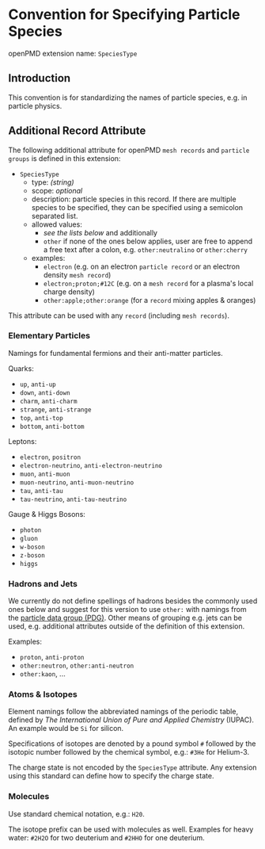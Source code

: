Convention for Specifying Particle Species 
==========================================

openPMD extension name: `SpeciesType`


Introduction
------------

This convention is for standardizing the names of particle species, e.g. in
particle physics.


Additional Record Attribute
---------------------------

The following additional attribute for openPMD `mesh records` and
`particle groups` is defined in this extension:

- `SpeciesType`
  - type: *(string)*
  - scope: *optional*
  - description: particle species in this record. If there are multiple
                 species to be specified, they can be specified using a
                 semicolon separated list.
  - allowed values:
    - *see the lists below* and additionally
    - `other` if none of the ones below applies, user are free to append a
      free text after a colon, e.g. `other:neutralino` or `other:cherry`
  - examples:
    - `electron` (e.g. on an electron `particle record` or an electron
                  density `mesh record`)
    - `electron;proton;#12C` (e.g. on a `mesh record` for a plasma's
                              local charge density)
    - `other:apple;other:orange` (for a `record` mixing apples & oranges)

This attribute can be used with any `record` (including `mesh records`).

### Elementary Particles

Namings for fundamental fermions and their anti-matter particles.

Quarks:
  - `up`, `anti-up`
  - `down`, `anti-down`
  - `charm`, `anti-charm`
  - `strange`, `anti-strange`
  - `top`, `anti-top`
  - `bottom`, `anti-bottom`

Leptons:
  - `electron`, `positron`
  - `electron-neutrino`, `anti-electron-neutrino`
  - `muon`, `anti-muon`
  - `muon-neutrino`, `anti-muon-neutrino`
  - `tau`, `anti-tau`
  - `tau-neutrino`, `anti-tau-neutrino`

Gauge & Higgs Bosons:
  - `photon`
  - `gluon`
  - `w-boson`
  - `z-boson`
  - `higgs`

### Hadrons and Jets

We currently do not define spellings of hadrons besides the commonly used ones
below and suggest for this version to use `other:` with namings from the
[particle data group (PDG)](http://pdg.lbl.gov/). Other means of grouping e.g.
jets can be used, e.g. additional attributes outside of the definition of this
extension.

Examples:
  - `proton`, `anti-proton`
  - `other:neutron`, `other:anti-neutron`
  - `other:kaon`, ...

### Atoms & Isotopes

Element namings follow the abbreviated namings of the periodic table, defined
by *The International Union of Pure and Applied Chemistry* (IUPAC).
An example would be `Si` for silicon.

Specifications of isotopes are denoted by a pound symbol `#` followed
by the isotopic number followed by the chemical symbol, e.g.: `#3He`
for Helium-3.

The charge state is not encoded by the `SpeciesType` attribute.
Any extension using this standard can define how to specify the charge state.

### Molecules

Use standard chemical notation, e.g.: `H20`.

The isotope prefix can be used with molecules as well.
Examples for heavy water: `#2H2O` for two deuterium and `#2HHO` for one
deuterium.
